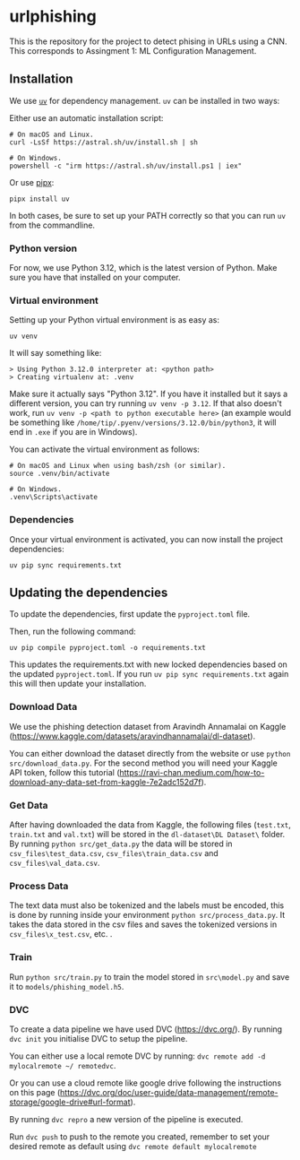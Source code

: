 # urlphishing

This is the repository for the project to detect phising in URLs using a CNN. This corresponds to Assingment 1: ML Configuration Management.

## Installation

We use [`uv`](https://github.com/astral-sh/uv) for dependency management. `uv` can be installed in two ways:

Either use an automatic installation script:
```
# On macOS and Linux.
curl -LsSf https://astral.sh/uv/install.sh | sh

# On Windows.
powershell -c "irm https://astral.sh/uv/install.ps1 | iex"
```

Or use [pipx](https://github.com/pypa/pipx):

```
pipx install uv
```

In both cases, be sure to set up your PATH correctly so that you can run `uv` from the commandline.

### Python version

For now, we use Python 3.12, which is the latest version of Python. Make sure you have that installed on your computer.

### Virtual environment

Setting up your Python virtual environment is as easy as:

```
uv venv
```

It will say something like:
```
> Using Python 3.12.0 interpreter at: <python path>
> Creating virtualenv at: .venv
```

Make sure it actually says "Python 3.12". If you have it installed but it says a different version, you can try running `uv venv -p 3.12`. If that also doesn't work, run `uv venv -p <path to python executable here>` (an example would be something like `/home/tip/.pyenv/versions/3.12.0/bin/python3`, it will end in `.exe` if you are in Windows).

You can activate the virtual environment as follows:

```
# On macOS and Linux when using bash/zsh (or similar).
source .venv/bin/activate

# On Windows.
.venv\Scripts\activate
```

### Dependencies

Once your virtual environment is activated, you can now install the project dependencies:

```
uv pip sync requirements.txt
```

## Updating the dependencies

To update the dependencies, first update the `pyproject.toml` file.

Then, run the following command:

```
uv pip compile pyproject.toml -o requirements.txt
```

This updates the requirements.txt with new locked dependencies based on the updated `pyproject.toml`. If you run `uv pip sync requirements.txt` again this will then update your installation.

### Download Data
We use the phishing detection dataset from Aravindh Annamalai on Kaggle (https://www.kaggle.com/datasets/aravindhannamalai/dl-dataset).

 You can either download the dataset directly from the website or use `python src/download_data.py`. For the second method you will need your Kaggle API token, follow this tutorial (https://ravi-chan.medium.com/how-to-download-any-data-set-from-kaggle-7e2adc152d7f). 

### Get Data
After having downloaded the data from Kaggle, the following files (`test.txt`, `train.txt` and `val.txt`)  will be stored in the `dl-dataset\DL Dataset\` folder. By running `python src/get_data.py` the data will be stored in `csv_files\test_data.csv`, `csv_files\train_data.csv` and `csv_files\val_data.csv`. 

### Process Data
The text data must also be tokenized and the labels must be encoded, this is done by running inside your environment `python src/process_data.py`. It takes the data stored in the csv files and saves the tokenized versions in `csv_files\x_test.csv`, etc. .

### Train
Run `python src/train.py` to train the model stored in `src\model.py` and save it to `models/phishing_model.h5`.

### DVC
To create a data pipeline we have used DVC (https://dvc.org/). By running `dvc init` you initialise DVC to setup the pipeline. 

You can either use a local remote DVC by running: `dvc remote add -d mylocalremote ~/ remotedvc`.

Or you can use a cloud remote like google drive following the instructions on this page (https://dvc.org/doc/user-guide/data-management/remote-storage/google-drive#url-format).

By running `dvc repro` a new version of the pipeline is executed. 

Run `dvc push` to push to the remote you created, remember to set your desired remote as default using `dvc remote default mylocalremote`
